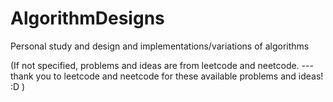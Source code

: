 # AlgorithmDesigns

Personal study and design and implementations/variations of algorithms

(If not specified, problems and ideas are from leetcode and neetcode. --- thank you to leetcode and neetcode for these available problems and ideas! :D )
